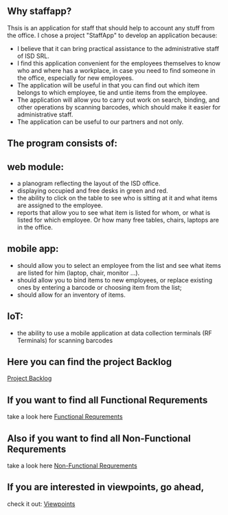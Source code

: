 ## Why staffapp?

Thsis is an application for staff that should help to account any stuff from the office. 
I chose a project "StaffApp" to develop an application  because:
- I believe that it can bring practical assistance to the administrative staff of ISD SRL.
- I find this application convenient for the employees themselves to know who and where has a workplace, in case you need to find someone in the office, especially for new employees.
- The application will be useful in that you can find out which item belongs to which employee, tie and untie items from the employee.
- The application will allow you to carry out work on search, binding, and other operations by scanning barcodes, which should make it easier for administrative staff.
- The application can be useful to our partners and not only.


## The program consists of:

## web module:

   - a planogram reflecting the layout of the ISD office.
   - displaying occupied and free desks in green and red.
   - the ability to click on the table to see who is sitting at it and what items are assigned to the employee.
   - reports that allow you to see what item is listed for whom, or what is listed for which employee. Or how many free tables, chairs, laptops are in the office.

## mobile app:

   - should allow you to select an employee from the list and see what items are listed for him (laptop, chair, monitor ...).
   - should allow you to bind items to new employees, or replace existing ones by entering a barcode or choosing item from the list;
   - should allow for an inventory of items.


## IoT:

   - the ability to use a mobile application at data collection terminals (RF Terminals) for scanning barcodes

## Here you can find the project Backlog
   [Project Backlog](https://github.com/cannaveaceslav/staffapp/issues)

## If you want to find all Functional Requrements
   take a look here [Functional Requrements](https://github.com/cannaveaceslav/staffapp/wiki/Functional-Requirements)

## Also if you want to find all Non-Functional Requrements
   take a look here [Non-Functional Requrements](https://github.com/cannaveaceslav/staffapp/wiki/Non-Functional-Requirements)
   
## If you are interested in viewpoints, go ahead, 
   check it out: [Viewpoints](https://github.com/cannaveaceslav/staffapp/wiki/Viewpoints)

